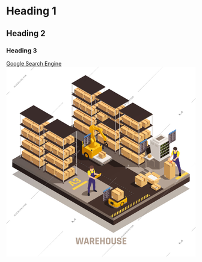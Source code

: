 # Heading 1
## Heading 2
### Heading 3


[Google Search Engine](https://www.google.com)
![Warehouse Image](preview_56483.jpg)
